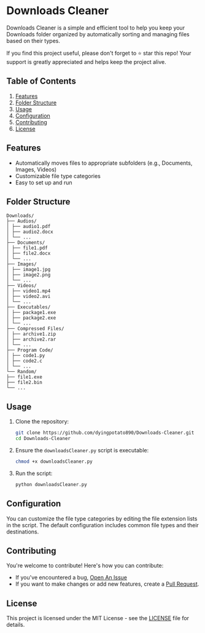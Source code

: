 # Downloads Cleaner

Downloads Cleaner is a simple and efficient tool to help you keep your Downloads folder organized by automatically sorting and managing files based on their types.

If you find this project useful, please don't forget to ⭐ star this repo! Your support is greatly appreciated and helps keep the project alive.

## Table of Contents

1. [Features](#features)
2. [Folder Structure](#folder-structure)
3. [Usage](#usage)
4. [Configuration](#configuration)
5. [Contributing](#contributing)
6. [License](#license)

## Features

- Automatically moves files to appropriate subfolders (e.g., Documents, Images, Videos)
- Customizable file type categories
- Easy to set up and run

## Folder Structure

```
Downloads/
├── Audios/
│ ├── audio1.pdf
│ ├── audio2.docx
│ └── ...
├── Documents/
│ ├── file1.pdf
│ ├── file2.docx
│ └── ...
├── Images/
│ ├── image1.jpg
│ ├── image2.png
│ └── ...
├── Videos/
│ ├── video1.mp4
│ ├── video2.avi
│ └── ...
├── Executables/
│ ├── package1.exe
│ ├── package2.exe
│ └── ...
├── Compressed Files/
│ ├── archive1.zip
│ ├── archive2.rar
│ └── ...
├── Program Code/
│ ├── code1.py
│ ├── code2.c
│ └── ...
└── Random/
├── file1.exe
├── file2.bin
└── ...
```

## Usage

1. Clone the repository:
    ```bash
    git clone https://github.com/dyingpotato890/Downloads-Cleaner.git
    cd Downloads-Cleaner
    ```

2. Ensure the `downloadsCleaner.py` script is executable:
    ```bash
    chmod +x downloadsCleaner.py
    ```

3. Run the script:
    ```bash
    python downloadsCleaner.py
    ```

## Configuration

You can customize the file type categories by editing the file extension lists in the script. The default configuration includes common file types and their destinations.

## Contributing

You're welcome to contribute! Here's how you can contribute:
- If you've encountered a bug, [Open An Issue](https://github.com/dyingpotato890/Downloads-Cleaner/issues)
- If you want to make changes or add new features, create a [Pull Request](https://github.com/dyingpotato890/Downloads-Cleaner/pulls).

## License

This project is licensed under the MIT License - see the [LICENSE](LICENSE) file for details.
